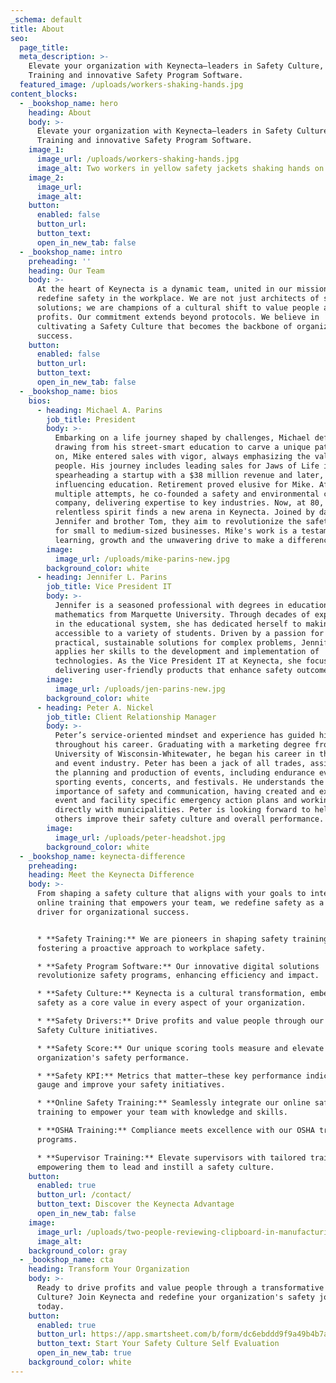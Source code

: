 ```yaml
---
_schema: default
title: About
seo:
  page_title:
  meta_description: >-
    Elevate your organization with Keynecta—leaders in Safety Culture, Safety
    Training and innovative Safety Program Software.
  featured_image: /uploads/workers-shaking-hands.jpg
content_blocks:
  - _bookshop_name: hero
    heading: About
    body: >-
      Elevate your organization with Keynecta—leaders in Safety Culture, Safety
      Training and innovative Safety Program Software.
    image_1:
      image_url: /uploads/workers-shaking-hands.jpg
      image_alt: Two workers in yellow safety jackets shaking hands on a jobsite
    image_2:
      image_url:
      image_alt:
    button:
      enabled: false
      button_url:
      button_text:
      open_in_new_tab: false
  - _bookshop_name: intro
    preheading: ''
    heading: Our Team
    body: >-
      At the heart of Keynecta is a dynamic team, united in our mission to
      redefine safety in the workplace. We are not just architects of safety
      solutions; we are champions of a cultural shift to value people and drive
      profits. Our commitment extends beyond protocols. We believe in
      cultivating a Safety Culture that becomes the backbone of organizational
      success.
    button:
      enabled: false
      button_url:
      button_text:
      open_in_new_tab: false
  - _bookshop_name: bios
    bios:
      - heading: Michael A. Parins
        job_title: President
        body: >-
          Embarking on a life journey shaped by challenges, Michael defied odds,
          drawing from his street-smart education to carve a unique path. Early
          on, Mike entered sales with vigor, always emphasizing the value of
          people. His journey includes leading sales for Jaws of Life in Iowa,
          spearheading a startup with a $38 million revenue and later,
          influencing education. Retirement proved elusive for Mike. After
          multiple attempts, he co-founded a safety and environmental consulting
          company, delivering expertise to key industries. Now, at 80, Mike's
          relentless spirit finds a new arena in Keynecta. Joined by daughter
          Jennifer and brother Tom, they aim to revolutionize the safety culture
          for small to medium-sized businesses. Mike's work is a testament to
          learning, growth and the unwavering drive to make a difference.
        image:
          image_url: /uploads/mike-parins-new.jpg
        background_color: white
      - heading: Jennifer L. Parins
        job_title: Vice President IT
        body: >-
          Jennifer is a seasoned professional with degrees in education and
          mathematics from Marquette University. Through decades of experience
          in the educational system, she has dedicated herself to making math
          accessible to a variety of students. Driven by a passion for creating
          practical, sustainable solutions for complex problems, Jennifer
          applies her skills to the development and implementation of
          technologies. As the Vice President IT at Keynecta, she focuses on
          delivering user-friendly products that enhance safety outcomes.
        image:
          image_url: /uploads/jen-parins-new.jpg
        background_color: white
      - heading: Peter A. Nickel
        job_title: Client Relationship Manager
        body: >-
          Peter’s service-oriented mindset and experience has guided him
          throughout his career. Graduating with a marketing degree from the
          University of Wisconsin-Whitewater, he began his career in the sports
          and event industry. Peter has been a jack of all trades, assisting in
          the planning and production of events, including endurance events,
          sporting events, concerts, and festivals. He understands the
          importance of safety and communication, having created and executed
          event and facility specific emergency action plans and working
          directly with municipalities. Peter is looking forward to helping
          others improve their safety culture and overall performance.
        image:
          image_url: /uploads/peter-headshot.jpg
        background_color: white
  - _bookshop_name: keynecta-difference
    preheading:
    heading: Meet the Keynecta Difference
    body: >-
      From shaping a safety culture that aligns with your goals to integrating
      online training that empowers your team, we redefine safety as a strategic
      driver for organizational success.


      * **Safety Training:** We are pioneers in shaping safety training and
      fostering a proactive approach to workplace safety.

      * **Safety Program Software:** Our innovative digital solutions
      revolutionize safety programs, enhancing efficiency and impact.

      * **Safety Culture:** Keynecta is a cultural transformation, embedding
      safety as a core value in every aspect of your organization.

      * **Safety Drivers:** Drive profits and value people through our strategic
      Safety Culture initiatives.

      * **Safety Score:** Our unique scoring tools measure and elevate your
      organization's safety performance.

      * **Safety KPI:** Metrics that matter—these key performance indicators
      gauge and improve your safety initiatives.

      * **Online Safety Training:** Seamlessly integrate our online safety
      training to empower your team with knowledge and skills.

      * **OSHA Training:** Compliance meets excellence with our OSHA training
      programs.

      * **Supervisor Training:** Elevate supervisors with tailored training,
      empowering them to lead and instill a safety culture.
    button:
      enabled: true
      button_url: /contact/
      button_text: Discover the Keynecta Advantage
      open_in_new_tab: false
    image:
      image_url: /uploads/two-people-reviewing-clipboard-in-manufacturing-environment.jpg
      image_alt:
    background_color: gray
  - _bookshop_name: cta
    heading: Transform Your Organization
    body: >-
      Ready to drive profits and value people through a transformative Safety
      Culture? Join Keynecta and redefine your organization's safety journey
      today.
    button:
      enabled: true
      button_url: https://app.smartsheet.com/b/form/dc6ebddd9f9a49b4b7a87e7d705fa150
      button_text: Start Your Safety Culture Self Evaluation
      open_in_new_tab: true
    background_color: white
---
```

